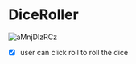 # DiceRoller



![aMnjDIzRCz](https://user-images.githubusercontent.com/79591114/147395970-eb897595-f8f8-4046-8bb6-a8d1935565e6.gif)




- [x] user can click roll to roll the dice
